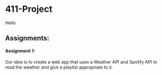 # 411-Project

Hello

## Assignments:

#### Assignment 1:

Our idea is to create a web app that uses a Weather API and Spotify API to read the weather and give a playlist appropriate to it.